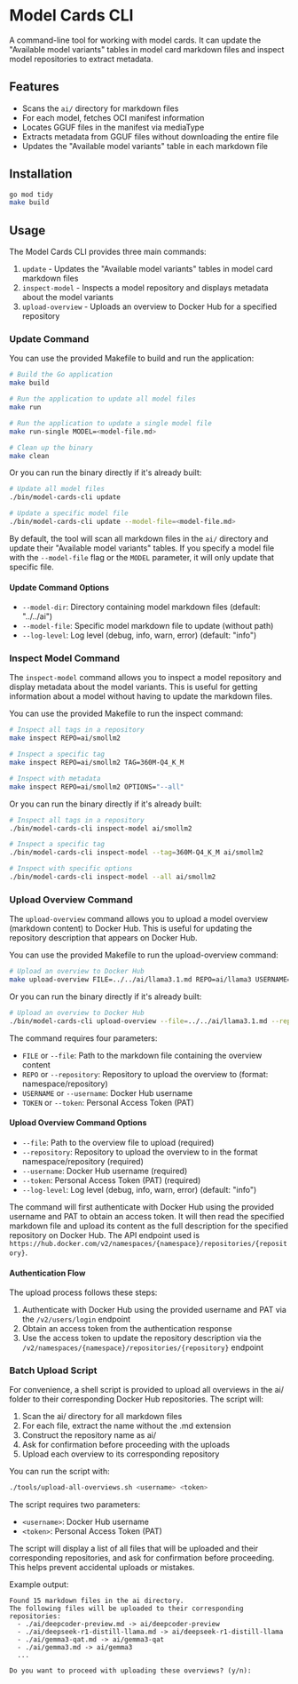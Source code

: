 # Model Cards CLI

A command-line tool for working with model cards. It can update the "Available model variants" tables in model card markdown files and inspect model repositories to extract metadata.

## Features

- Scans the `ai/` directory for markdown files
- For each model, fetches OCI manifest information
- Locates GGUF files in the manifest via mediaType
- Extracts metadata from GGUF files without downloading the entire file
- Updates the "Available model variants" table in each markdown file

## Installation

```bash
go mod tidy
make build
```

## Usage

The Model Cards CLI provides three main commands:

1. `update` - Updates the "Available model variants" tables in model card markdown files
2. `inspect-model` - Inspects a model repository and displays metadata about the model variants
3. `upload-overview` - Uploads an overview to Docker Hub for a specified repository

### Update Command

You can use the provided Makefile to build and run the application:

```bash
# Build the Go application
make build

# Run the application to update all model files
make run

# Run the application to update a single model file
make run-single MODEL=<model-file.md>

# Clean up the binary
make clean
```

Or you can run the binary directly if it's already built:

```bash
# Update all model files
./bin/model-cards-cli update

# Update a specific model file
./bin/model-cards-cli update --model-file=<model-file.md>
```

By default, the tool will scan all markdown files in the `ai/` directory and update their "Available model variants" tables. If you specify a model file with the `--model-file` flag or the `MODEL` parameter, it will only update that specific file.

#### Update Command Options

- `--model-dir`: Directory containing model markdown files (default: "../../ai")
- `--model-file`: Specific model markdown file to update (without path)
- `--log-level`: Log level (debug, info, warn, error) (default: "info")

### Inspect Model Command

The `inspect-model` command allows you to inspect a model repository and display metadata about the model variants. This is useful for getting information about a model without having to update the markdown files.

You can use the provided Makefile to run the inspect command:

```bash
# Inspect all tags in a repository
make inspect REPO=ai/smollm2

# Inspect a specific tag
make inspect REPO=ai/smollm2 TAG=360M-Q4_K_M

# Inspect with metadata
make inspect REPO=ai/smollm2 OPTIONS="--all"
```

Or you can run the binary directly if it's already built:

```bash
# Inspect all tags in a repository
./bin/model-cards-cli inspect-model ai/smollm2

# Inspect a specific tag
./bin/model-cards-cli inspect-model --tag=360M-Q4_K_M ai/smollm2

# Inspect with specific options
./bin/model-cards-cli inspect-model --all ai/smollm2
```

### Upload Overview Command

The `upload-overview` command allows you to upload a model overview (markdown content) to Docker Hub. This is useful for updating the repository description that appears on Docker Hub.

You can use the provided Makefile to run the upload-overview command:

```bash
# Upload an overview to Docker Hub
make upload-overview FILE=../../ai/llama3.1.md REPO=ai/llama3 USERNAME=your_username TOKEN=your_pat_here
```

Or you can run the binary directly if it's already built:

```bash
# Upload an overview to Docker Hub
./bin/model-cards-cli upload-overview --file=../../ai/llama3.1.md --repository=ai/llama3 --username=your_username --token=your_pat_here
```

The command requires four parameters:
- `FILE` or `--file`: Path to the markdown file containing the overview content
- `REPO` or `--repository`: Repository to upload the overview to (format: namespace/repository)
- `USERNAME` or `--username`: Docker Hub username
- `TOKEN` or `--token`: Personal Access Token (PAT)

#### Upload Overview Command Options

- `--file`: Path to the overview file to upload (required)
- `--repository`: Repository to upload the overview to in the format namespace/repository (required)
- `--username`: Docker Hub username (required)
- `--token`: Personal Access Token (PAT) (required)
- `--log-level`: Log level (debug, info, warn, error) (default: "info")

The command will first authenticate with Docker Hub using the provided username and PAT to obtain an access token. It will then read the specified markdown file and upload its content as the full description for the specified repository on Docker Hub. The API endpoint used is `https://hub.docker.com/v2/namespaces/{namespace}/repositories/{repository}`.

#### Authentication Flow

The upload process follows these steps:
1. Authenticate with Docker Hub using the provided username and PAT via the `/v2/users/login` endpoint
2. Obtain an access token from the authentication response
3. Use the access token to update the repository description via the `/v2/namespaces/{namespace}/repositories/{repository}` endpoint

### Batch Upload Script

For convenience, a shell script is provided to upload all overviews in the ai/ folder to their corresponding Docker Hub repositories. The script will:

1. Scan the ai/ directory for all markdown files
2. For each file, extract the name without the .md extension
3. Construct the repository name as ai/<name>
4. Ask for confirmation before proceeding with the uploads
5. Upload each overview to its corresponding repository

You can run the script with:

```bash
./tools/upload-all-overviews.sh <username> <token>
```

The script requires two parameters:
- `<username>`: Docker Hub username
- `<token>`: Personal Access Token (PAT)

The script will display a list of all files that will be uploaded and their corresponding repositories, and ask for confirmation before proceeding. This helps prevent accidental uploads or mistakes.

Example output:
```
Found 15 markdown files in the ai directory.
The following files will be uploaded to their corresponding repositories:
  - ./ai/deepcoder-preview.md -> ai/deepcoder-preview
  - ./ai/deepseek-r1-distill-llama.md -> ai/deepseek-r1-distill-llama
  - ./ai/gemma3-qat.md -> ai/gemma3-qat
  - ./ai/gemma3.md -> ai/gemma3
  ...

Do you want to proceed with uploading these overviews? (y/n):
```
